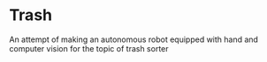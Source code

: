 # Trash
An attempt of making an autonomous robot equipped with hand and computer vision for the topic of trash sorter
